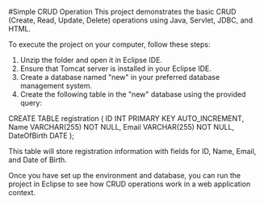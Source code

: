 #Simple CRUD Operation
This project demonstrates the basic CRUD (Create, Read, Update, Delete) operations using Java, Servlet, JDBC, and HTML.

To execute the project on your computer, follow these steps:

1. Unzip the folder and open it in Eclipse IDE.
2. Ensure that Tomcat server is installed in your Eclipse IDE.
3. Create a database named "new" in your preferred database management system.
4. Create the following table in the "new" database using the provided query:

CREATE TABLE registration (
    ID INT PRIMARY KEY AUTO_INCREMENT,
    Name VARCHAR(255) NOT NULL,
    Email VARCHAR(255) NOT NULL,
    DateOfBirth DATE
);

This table will store registration information with fields for ID, Name, Email, and Date of Birth.

Once you have set up the environment and database, you can run the project in Eclipse to see how CRUD operations work in a web application context.

